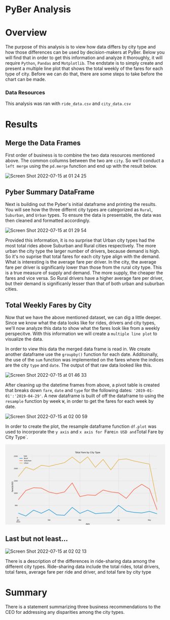 # PyBer Analysis

# Overview
The purpose of this analysis is to view how data differs by city type and how those differences can be used by decision-makers at PyBer. Below you will find that in order to get this information and analyze it thoroughly, it will require `Python`, `Pandas` and `Motplotlib`. The endstate is to simply create and present a multiple line plot that shows the total weekly of the fares for each type of city. Before we can do that, there are some steps to take before the chart can be made. 

### Data Resources
This analysis was ran with `ride_data.csv` and `city_data.csv`

# Results
## Merge the Data Frames
First order of business is to combine the two data resources mentioned above. The common collumns between the two are `city`.  So we'll conduct a `left merge` using the `pd.merge` function and end up with the result below.

![Screen Shot 2022-07-15 at 01 24 25](https://user-images.githubusercontent.com/105962575/179164019-55d5c684-9f1f-4926-a58c-9f30ca461b47.png)

## Pyber Summary DataFrame 
Next is building out the Pyber's initial dataframe and printing the results. You will see how the three differnt city types are categorized as `Rural`, `Suburban`, and `Urban` types. To ensure the data is presentable, the data was then cleaned and formatted accordingly. 

![Screen Shot 2022-07-15 at 01 29 54](https://user-images.githubusercontent.com/105962575/179164804-792377a7-a088-4a04-904e-bd02b0c1bfd5.png)

Provided this information, it is no surprise that Urban city types had the most total rides above Suburban and Rural cities respectively. The more urban the city type the larger number of drivers, because demand is high. So it's no suprise that total fares for each city type align with the demand. What is interesting is the average fare per driver. In the city, the average fare per driver is significanly lower than those from the rural city type. This is a true measure of supply and demand. The more supply, the cheaper the fares and vice versa. So Rural drivers have a higher average fare per driver, but their demand is significanly lesser than that of both urban and suburban cities. 

## Total Weekly Fares by City
Now that we have the above mentioned dataset, we can dig a little deeper. Since we know what the data looks like for rides, drivers and city types, we'll now analyze this data to show what the fares look like from a weekly perspecitve. With this information we will create a `multiple line plot` to visualize the data. 

In order to view this data the merged data frame is read in. We create another dataframe use the `groupby()` function for each date. Additoinally, the use of the `sum` function was implemented on the fares where the indices are the city `type` and `date`. The output of that raw data looked like this. 

![Screen Shot 2022-07-15 at 01 46 33](https://user-images.githubusercontent.com/105962575/179167178-2a2b09a1-0622-48bc-bf43-bbde9994b3c1.png)

After cleaning up the datetime frames from above, a pivot table is created that breaks down `fare`, `date` and  `type` for the following dates: `'2019-01-01':'2019-04-29'`. A new dataframe is built of off the dataframe to using the `resample` function by week `W`, in order to get the fares for each week by date. 

![Screen Shot 2022-07-15 at 02 00 59](https://user-images.githubusercontent.com/105962575/179169625-d1de89c8-0d70-44fb-a600-1f83753f050a.png)

In order to create the plot, the resample dataframe function `df.plot` was used to incorporate the `y axis` and `x axis for `Fare` in USD and `Total Fare by City Type`. 

![fares_by_city_type](https://github.com/hastyjr/PyBer_Analysis/blob/main/analysis/PyBer_fare_summary.png)

## Last but not least...


![Screen Shot 2022-07-15 at 02 02 13](https://user-images.githubusercontent.com/105962575/179169847-af1a2826-f06b-4403-9ad1-e6ca4c929070.png)

There is a description of the differences in ride-sharing data among the different city types. Ride-sharing data include the total rides, total drivers, total fares, average fare per ride and driver, and total fare by city type

# Summary
There is a statement summarizing three business recommendations to the CEO for addressing any disparities among the city types.


